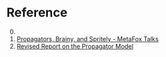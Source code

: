 # Reference

0. []()
0. [Propagators, Brainy, and Spritely - MetaFox Talks](https://www.youtube.com/watch?v=jI8gA68OXLM)
0. [Revised Report on the Propagator Model](https://groups.csail.mit.edu/mac/users/gjs/propagators/)

